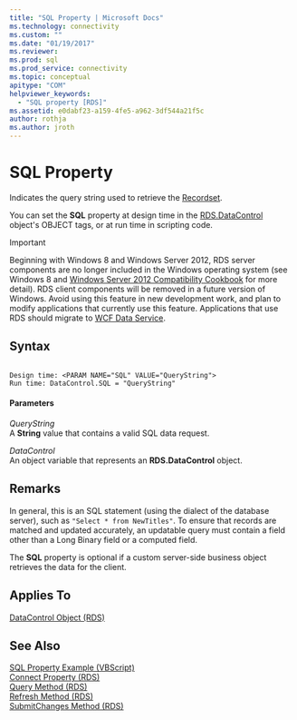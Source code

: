 ```yaml
---
title: "SQL Property | Microsoft Docs"
ms.technology: connectivity
ms.custom: ""
ms.date: "01/19/2017"
ms.reviewer: 
ms.prod: sql  
ms.prod_service: connectivity
ms.topic: conceptual
apitype: "COM"
helpviewer_keywords: 
  - "SQL property [RDS]"
ms.assetid: e0dabf23-a159-4fe5-a962-3df544a21f5c
author: rothja
ms.author: jroth
---
```

# SQL Property
Indicates the query string used to retrieve the [Recordset](../../../ado/reference/ado-api/recordset-object-ado.md).  
  
 You can set the **SQL** property at design time in the [RDS.DataControl](../../../ado/reference/rds-api/datacontrol-object-rds.md) object's OBJECT tags, or at run time in scripting code.  
  
> [!IMPORTANT]
>  Beginning with Windows 8 and Windows Server 2012, RDS server components are no longer included in the Windows operating system (see Windows 8 and [Windows Server 2012 Compatibility Cookbook](https://www.microsoft.com/download/details.aspx?id=27416) for more detail). RDS client components will be removed in a future version of Windows. Avoid using this feature in new development work, and plan to modify applications that currently use this feature. Applications that use RDS should migrate to [WCF Data Service](https://go.microsoft.com/fwlink/?LinkId=199565).  
  
## Syntax  
  
```  
  
Design time: <PARAM NAME="SQL" VALUE="QueryString">  
Run time: DataControl.SQL = "QueryString"  
```  
  
#### Parameters  
 *QueryString*  
 A **String** value that contains a valid SQL data request.  
  
 *DataControl*  
 An object variable that represents an **RDS.DataControl** object.  
  
## Remarks  
 In general, this is an SQL statement (using the dialect of the database server), such as `"Select * from NewTitles"`. To ensure that records are matched and updated accurately, an updatable query must contain a field other than a Long Binary field or a computed field.  
  
 The **SQL** property is optional if a custom server-side business object retrieves the data for the client.  
  
## Applies To  
 [DataControl Object (RDS)](../../../ado/reference/rds-api/datacontrol-object-rds.md)  
  
## See Also  
 [SQL Property Example (VBScript)](../../../ado/reference/rds-api/sql-property-example-vbscript.md)   
 [Connect Property (RDS)](../../../ado/reference/rds-api/connect-property-rds.md)   
 [Query Method (RDS)](../../../ado/reference/rds-api/query-method-rds.md)   
 [Refresh Method (RDS)](../../../ado/reference/rds-api/refresh-method-rds.md)   
 [SubmitChanges Method (RDS)](../../../ado/reference/rds-api/submitchanges-method-rds.md)


